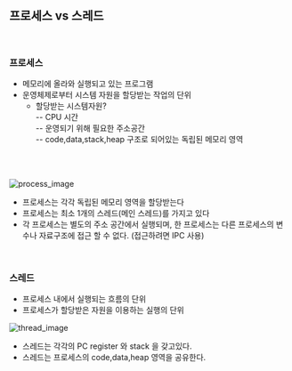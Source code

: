 
## 프로세스 vs 스레드
<br>

### 프로세스 
* 메모리에 올라와 실행되고 있는 프로그램
* 운영체제로부터 시스템 자원을 할당받는 작업의 단위
  * 할당받는 시스템자원?<br>
  -- CPU 시간<br>
  -- 운영되기 위해 필요한 주소공간 <br>
  -- code,data,stack,heap 구조로 되어있는 독립된 메모리 영역
  <br>


<br>

![process_image](/images/프로세스메모리.png)

* 프로세스는 각각 독립된 메모리 영역을 할당받는다
* 프로세스는 최소 1개의 스레드(메인 스레드)를 가지고 있다
* 각 프로세스는 별도의 주소 공간에서 실행되며, 한 프로세스는 다른 프로세스의 변수나 자료구조에 접근 할 수 없다. (접근하려면 IPC 사용)

<br>

### 스레드 
* 프로세스 내에서 실행되는 흐름의 단위
* 프로세스가 할당받은 자원을 이용하는 실행의 단위

![thread_image](/images/스레드메모리.png)
* 스레드는 각각의 PC register 와 stack 을 갖고있다.
* 스레드는 프로세스의 code,data,heap 영역을 공유한다.